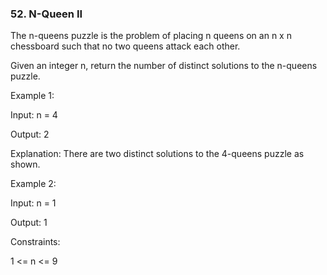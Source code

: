 ### 52. N-Queen II

The n-queens puzzle is the problem of placing n queens on an n x n chessboard such that no two queens attack each other.

Given an integer n, return the number of distinct solutions to the n-queens puzzle.

Example 1:

Input: n = 4

Output: 2

Explanation: There are two distinct solutions to the 4-queens puzzle as shown.

Example 2:

Input: n = 1

Output: 1


Constraints:

1 <= n <= 9